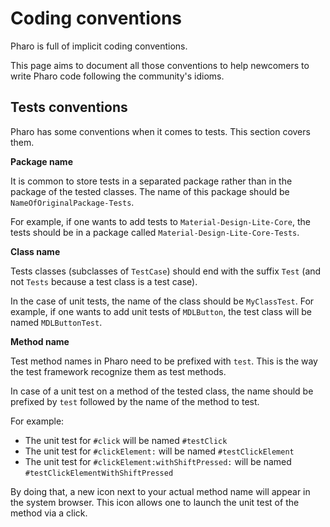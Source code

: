 # Coding conventions

Pharo is full of implicit coding conventions. 

This page aims to document all those conventions to help newcomers to write Pharo code following the community's idioms.

## Tests conventions

Pharo has some conventions when it comes to tests. This section covers them.

**Package name**

It is common to store tests in a separated package rather than in the package of the tested classes.
The name of this package should be `NameOfOriginalPackage-Tests`.

For example, if one wants to add tests to `Material-Design-Lite-Core`, the tests should be in a package called `Material-Design-Lite-Core-Tests`.

**Class name**

Tests classes (subclasses of `TestCase`) should end with the suffix `Test` (and not `Tests` because a test class is a test case).

In the case of unit tests, the name of the class should be `MyClassTest`. For example, if one wants to add unit tests of `MDLButton`, the test class will be named `MDLButtonTest`.

**Method name**

Test method names in Pharo need to be prefixed with `test`. This is the way the test framework recognize them as test methods. 

In case of a unit test on a method of the tested class, the name should be prefixed by `test` followed by the name of the method to test.

For example:
- The unit test for `#click` will be named `#testClick`
- The unit test for `#clickElement:` will be named `#testClickElement`
- The unit test for `#clickElement:withShiftPressed:` will be named `#testClickElementWithShiftPressed`

By doing that, a new icon next to your actual method name will appear in the system browser.
This icon allows one to launch the unit test of the method via a click.
